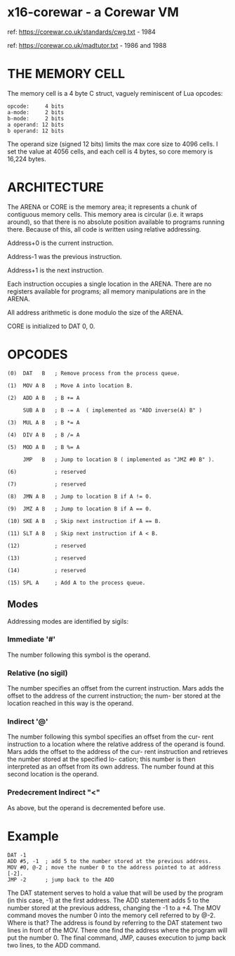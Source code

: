 # x16-corewar - a Corewar VM

 ref: https://corewar.co.uk/standards/cwg.txt - 1984

 ref: https://corewar.co.uk/madtutor.txt - 1986 and 1988

# THE MEMORY CELL

The memory cell is a 4 byte C struct, vaguely reminiscent of Lua opcodes:

    opcode:     4 bits
    a-mode:     2 bits
    b-mode:     2 bits
    a operand: 12 bits
    b operand: 12 bits

The operand size (signed 12 bits) limits the max core size to 4096 cells. 
I set the value at 4056 cells, and each cell is 4 bytes, so core memory is 16,224 bytes.

# ARCHITECTURE

The ARENA or CORE is the memory area; it represents a chunk of contiguous memory cells.
This memory area is circular (i.e. it wraps around), so that there is no absolute position 
available to programs running there.  Because of this, all code is written using relative 
addressing.

 Address+0 is the current instruction.

 Address-1 was the previous instruction.

 Address+1 is the next instruction.

Each instruction occupies a single location in the ARENA.
There are no registers available for programs; all
memory manipulations are in the ARENA.

All address arithmetic is done modulo the size of the ARENA.

CORE is initialized to DAT 0, 0.  

# OPCODES

    (0)  DAT   B   ; Remove process from the process queue.

    (1)  MOV A B   ; Move A into location B.
    
    (2)  ADD A B   ; B += A

         SUB A B   ; B -= A  ( implemented as "ADD inverse(A) B" )
        
    (3)  MUL A B   ; B *= A
    
    (4)  DIV A B   ; B /= A
    
    (5)  MOD A B   ; B %= A

         JMP   B   ; Jump to location B ( implemented as "JMZ #0 B" ).
    
    (6)            ; reserved

    (7)            ; reserved

    (8)  JMN A B   ; Jump to location B if A != 0.
    
    (9)  JMZ A B   ; Jump to location B if A == 0.
        
    (10) SKE A B   ; Skip next instruction if A == B.
    
    (11) SLT A B   ; Skip next instruction if A < B.
    
    (12)           ; reserved

    (13)           ; reserved

    (14)           ; reserved

    (15) SPL A     ; Add A to the process queue.
    
## Modes

Addressing modes are identified by sigils:

### Immediate '#'

The number following this symbol is the operand.

### Relative (no sigil)

The  number  specifies  an  offset from the current instruction. Mars
adds the  offset to the address of the current  instruction; the num-
ber stored at the location reached in this way is the operand.

### Indirect '@'

The number  following  this symbol specifies an  offset from the cur-
rent  instruction  to  a  location where the  relative address of the
operand is  found.  Mars  adds the offset to  the address of the cur-
rent instruction and retrieves the number stored at the specified lo-
cation; this number is then interpreted as  an offset  from its own
address. The number found  at this second location is the operand.

### Predecrement Indirect "<"

As above, but the operand is decremented before use.


# Example

    DAT -1
    ADD #5, -1	; add 5 to the number stored at the previous address.
    MOV #0, @-2	; move the number 0 to the address pointed to at address [-2].
    JMP -2		; jump back to the ADD

The DAT statement serves to hold a value that will be used by the program
(in this case, -1) at the first address. The ADD statement adds 5 to the number
stored at the previous address, changing the -1 to a +4.  The MOV command moves
the number 0 into the memory cell referred to by @-2. Where is that?  The address
is found by referring to the DAT statement two lines in front of the MOV.
There one find the address where the program will put the number 0. The final
command, JMP, causes execution to jump back two lines, to the ADD command.


